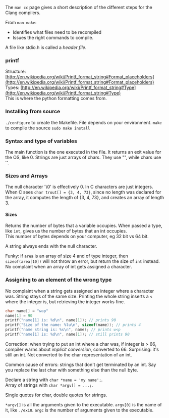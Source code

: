 The `man cc` page gives a short description of the different steps for the Clang compilers.

From `man make`:
* Identifies what files need to be recompiled
* Issues the right commands to compile.

A file like stdio.h is called a *header file*.

### printf
Structure: [http://en.wikipedia.org/wiki/Printf_format_string#Format_placeholders](http://en.wikipedia.org/wiki/Printf_format_string#Format_placeholders)  
Types: [http://en.wikipedia.org/wiki/Printf_format_string#Type](http://en.wikipedia.org/wiki/Printf_format_string#Type)  
This is where the python formatting comes from.

### Installing from source
`./configure` to create the Makefile. File depends on your environment.
`make` to compile the source
`sudo make install`

### Syntax and type of variables
The main function is the one executed in the file. It returns an exit value for the OS, like 0.
Strings are just arrays of chars. They use "", while chars use ''.

### Sizes and Arrays
The null character '\0' is effectively 0. In C characters are just integers.
When C sees `char trout[] = {3, 4, 73}`, since no length was declared for the array, it computes the length of {3, 4, 73}, and creates an array of length 3.
#### Sizes
Returns the number of bytes that a variable occupies.
When passed a type, like `int`, gives us the number of bytes that an int occupies.  
This number of bytes depends on your computer, eg 32 bit vs 64 bit.

A string always ends with the null character.

Funky: if `area` is an array of size 4 and of type integer, then `sizeof(area[10])` will not throw an error, but return the size of `int` instead.  
No complaint when an array of int gets assigned a character.  

### Assigning to an element of the wrong type
No complaint when a string gets assigned an integer where a character was. String stays of the same size. Printing the whole string inserts a `<` where the integer is, but retrieving the integer works fine.
```c
char name[] = "wap"
name[1] = 90
printf("name[1] is: %d\n", name[1]); // prints 90
printf("Size of the name: %lu\n", sizeof(name)); // prints 4
printf("name string is: %s\n", name); // prints w<p
printf("name[1] is: %d\n", name[1]); // still prints 90
```
Correction: when trying to put an int where a char was, if integer is > 66, compiler warns about *implicit conversion*, converted to 66.
Surprising: it's still an int. Not converted to the char representation of an int.

Common cause of errors: strings that don't get terminated by an int. Say you replace the last char with something else than the null byte.

Declare a string with `char *name = 'my name';`.  
Array of strings with `char *argv[] = ...;`.

Single quotes for char, double quotes for strings.

`*argv[]` is all the arguments given to the executable. `argv[0]` is the name of it, like `./ex10`.
`argc` is the number of arguments given to the executable.
